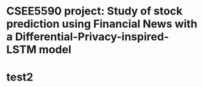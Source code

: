 # CSEE5590 project: Study of stock prediction using Financial News with a Differential-Privacy-inspired-LSTM model
# test2
